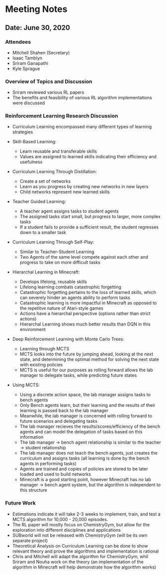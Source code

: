 # Meeting Notes

## Date: June 30, 2020

### Attendees

- Mitchell Shahen (Secretary)
- Isaac Tamblyn
- Sriram Ganapathi
- Kyle Sprague

### Overview of Topics and Discussion

- Sriram reviewed various RL papers
- The benefits and feasibility of various RL algorithm implementations were discussed

### Reinforcement Learning Research Discussion

- Curriculum Learning encompassed many different types of learning strategies
- Skill-Based Learning:
  - Learn reusable and transferable skills
  - Values are assigned to learned skills indicating their efficiency and usefulness
- Curriculum Learning Through Distillation:
  - Create a set of networks
  - Learn as you progress by creating new networks in new layers
  - Child networks represent new learned skills
- Teacher Guided Learning:
  - A teacher agent assigns tasks to student agents
  - The assigned tasks start small, but progress to larger, more complex tasks
  - If a student fails to provide a sufficient result, the student regresses down to a smaller task
- Curriculum Learning Through Self-Play:
  - Similar to Teacher-Student Learning
  - Two Agents of the same level compete against each other and progress to take on more difficult tasks

- Hierarchal Learning in Minecraft:
  - Develops lifelong, reusable skills
  - Lifelong learning combats catastrophic forgetting
  - Catastrophic forgetting pertains to the loss of learned skills, which can severely hinder an agents ability to perform tasks
  - Catastrophic learning is more impactful in Minecraft as opposed to the repetitve nature of Atari-style games
  - Actions have a hierarchal perspective (options rather than strict actions)
  - Hierarchal Learning shows much better results than DQN in this environment

- Deep Reinforcement Learning with Monte Carlo Trees:
  - Learning through MCTS
  - MCTS looks into the future by jumping ahead, looking at the next state, and determining the optimal method for solving the next state with existing policies
  - MCTS is useful for our purposes as rolling forward allows the lab manager to delegate tasks, while predicting future states

- Using MCTS:
  - Using a discrete action space, the lab manager assigns tasks to bench agents
  - Only Bench agents learn, but their learning and the results of their learning is passed back to the lab manager
  - Meanwhile, the lab manager is concerned with rolling forward to future scenarios and delegating tasks
  - The lab manager recieves the results/scores/efficiency of the bench agents and can model the delegation of tasks based on this information
  - The lab manager -> bench agent relationship is similar to the teacher -> student relationship
  - The lab manager does not teach the bench agents, just creates the curriculum and assigns tasks (all learning is done by the bench agents in performing tasks)
  - Agents are trained and copies of policies are stored to be later loaded and used to build networks
  - Minecraft is a good starting point, however Minecraft has no lab manager -> bench agent system, but the algorithm is independent to this structure

### Future Work

- Estimations indicate it will take 2-3 weeks to implement, train, and test a MCTS algorithm for 10,000 - 20,000 episodes.
- The RL paper will mostly focus on ChemistryGym, but allow for the exploration into different disciplines and applications
- SUBworld will not be released with ChemistryGym (will be its own separate project)
- Theoretical Analysis on Curriculum Learning can be done to show relevant theory and prove the algorithms and implementation is rational
- Chris and Mitchell will adapt the algorithm for ChemistryGym, whil Sriram and Nouha work on the theory (an implementation of the algorithm in Minecraft will help demonstrate how the algorithm works)
